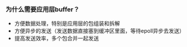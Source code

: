 


### 为什么需要应用层buffer？
* 方便数据处理，特别是应用层的包组装和拆解
* 方便异步的发送（发送数据直接塞到缓冲区里面，等待epoll异步去发送）
* 提高发送效率，多个包合并一起发送

